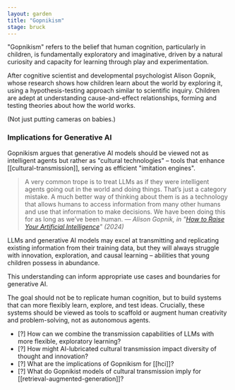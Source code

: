 ```yaml
---  
layout: garden
title: "Gopnikism"
stage: bruck
---
```


"Gopnikism" refers to the belief that human cognition, particularly in children, is fundamentally exploratory and imaginative, driven by a natural curiosity and capacity for learning through play and experimentation.

After cognitive scientist and developmental psychologist Alison Gopnik, whose research shows how children learn about the world by exploring it, using a hypothesis-testing approach similar to scientific inquiry. Children are adept at understanding cause-and-effect relationships, forming and testing theories about how the world works.

(Not just putting cameras on babies.)

### Implications for Generative AI

Gopnikism argues that generative AI models should be viewed not as intelligent agents but rather as "cultural technologies" – tools that enhance [[cultural-transmission]], serving as efficient "imitation engines".

> A very common trope is to treat LLMs as if they were intelligent agents going out in the world and doing things. That’s just a category mistake. A much better way of thinking about them is as a technology that allows humans to access information from many other humans and use that information to make decisions. We have been doing this for as long as we’ve been human.
<cite>— Alison Gopnik, in "[How to Raise Your Artificial Intelligence](https://lareviewofbooks.org/article/how-to-raise-your-artificial-intelligence-a-conversation-with-alison-gopnik-and-melanie-mitchell/)" (2024)</cite>

LLMs and generative AI models may excel at transmitting and replicating existing information from their training data, but they will always struggle with innovation, exploration, and causal learning – abilities that young children possess in abundance.

This understanding can inform appropriate use cases and boundaries for generative AI. 

The goal should not be to replicate human cognition, but to build systems that can more flexibly learn, explore, and test ideas. Crucially, these systems should be viewed as tools to scaffold or augment human creativity and problem-solving, not as autonomous agents.

- [?] How can we combine the transmission capabilities of LLMs with more flexible, exploratory learning?
- [?] How might AI-lubricated cultural transmission impact diversity of thought and innovation?
- [?] What are the implications of Gopnikism for [[hci]]?
- [?] What do Gopnikist models of cultural transmission imply for [[retrieval-augmented-generation]]?